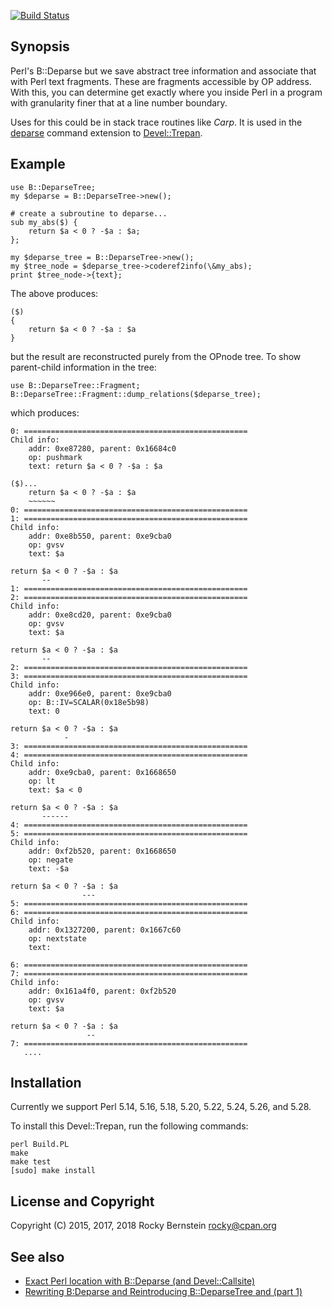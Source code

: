 [![Build Status](https://travis-ci.org/rocky/p5-B-DeparseTree.png)](https://travis-ci.org/rocky/p5-B-DeparseTree)

Synopsis
--------

Perl's B::Deparse but we save abstract tree information and associate
that with Perl text fragments.  These are fragments accessible by OP
address. With this, you can determine get exactly where you inside Perl in
a program with granularity finer that at a line number boundary.

Uses for this could be in stack trace routines like _Carp_. It is used
in the [deparse](https://metacpan.org/pod/Devel::Trepan::Deparse)
command extension to
[Devel::Trepan](https://metacpan.org/pod/Devel::Trepan).

Example
-------

    use B::DeparseTree;
    my $deparse = B::DeparseTree->new();

    # create a subroutine to deparse...
    sub my_abs($) {
        return $a < 0 ? -$a : $a;
    };

    my $deparse_tree = B::DeparseTree->new();
    my $tree_node = $deparse_tree->coderef2info(\&my_abs);
    print $tree_node->{text};

The above produces:

    ($)
    {
        return $a < 0 ? -$a : $a
    }

but the result are reconstructed purely from the OPnode tree. To show
parent-child information in the tree:

    use B::DeparseTree::Fragment;
    B::DeparseTree::Fragment::dump_relations($deparse_tree);

which produces:

    0: ==================================================
    Child info:
    	addr: 0xe87280, parent: 0x16684c0
    	op: pushmark
    	text: return $a < 0 ? -$a : $a

    ($)...
        return $a < 0 ? -$a : $a
        ~~~~~~
    0: ==================================================
    1: ==================================================
    Child info:
    	addr: 0xe8b550, parent: 0xe9cba0
    	op: gvsv
    	text: $a

    return $a < 0 ? -$a : $a
           --
    1: ==================================================
    2: ==================================================
    Child info:
    	addr: 0xe8cd20, parent: 0xe9cba0
    	op: gvsv
    	text: $a

    return $a < 0 ? -$a : $a
           --
    2: ==================================================
    3: ==================================================
    Child info:
    	addr: 0xe966e0, parent: 0xe9cba0
    	op: B::IV=SCALAR(0x18e5b98)
    	text: 0

    return $a < 0 ? -$a : $a
                -
    3: ==================================================
    4: ==================================================
    Child info:
    	addr: 0xe9cba0, parent: 0x1668650
    	op: lt
    	text: $a < 0

    return $a < 0 ? -$a : $a
           ------
    4: ==================================================
    5: ==================================================
    Child info:
    	addr: 0xf2b520, parent: 0x1668650
    	op: negate
    	text: -$a

    return $a < 0 ? -$a : $a
                    ---
    5: ==================================================
    6: ==================================================
    Child info:
    	addr: 0x1327200, parent: 0x1667c60
    	op: nextstate
    	text:

    6: ==================================================
    7: ==================================================
    Child info:
    	addr: 0x161a4f0, parent: 0xf2b520
    	op: gvsv
    	text: $a

    return $a < 0 ? -$a : $a
                     --
    7: ==================================================
       ....


Installation
------------

Currently we support Perl 5.14, 5.16, 5.18, 5.20, 5.22, 5.24,
5.26, and 5.28.

To install this Devel::Trepan, run the following commands:

	perl Build.PL
	make
	make test
	[sudo] make install

License and Copyright
---------------------

Copyright (C) 2015, 2017, 2018 Rocky Bernstein <rocky@cpan.org>

See also
--------

* [Exact Perl location with B::Deparse (and Devel::Callsite)](http://blogs.perl.org/users/rockyb/2015/11/exact-perl-location-with-bdeparse-and-develcallsite.html)
* [Rewriting B:Deparse and Reintroducing B::DeparseTree and (part 1)](http://blogs.perl.org/users/rockyb/2018/06/introducing-bdeparsetree-and-rewriting-bdeparse-part-1.html)
